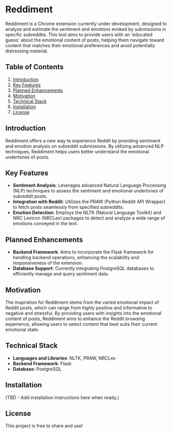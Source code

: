 # Reddiment

Reddiment is a Chrome extension currently under development, designed to analyze and estimate the sentiment and emotions evoked by submissions in specific subreddits. This tool aims to provide users with an 'educated guess' about the emotional content of posts, helping them navigate toward content that matches their emotional preferences and avoid potentially distressing material.

## Table of Contents
1. [Introduction](#introduction)
2. [Key Features](#key-features)
3. [Planned Enhancements](#planned-enhancements)
4. [Motivation](#motivation)
5. [Technical Stack](#technical-stack)
6. [Installation](#installation)
7. [License](#license)

## Introduction

Reddiment offers a new way to experience Reddit by providing sentiment and emotion analysis on subreddit submissions. By utilizing advanced NLP techniques, Reddiment helps users better understand the emotional undertones of posts.

## Key Features

- **Sentiment Analysis**: Leverages advanced Natural Language Processing (NLP) techniques to assess the sentiment and emotional undertones of subreddit posts.
- **Integration with Reddit**: Utilizes the PRAW (Python Reddit API Wrapper) to fetch posts seamlessly from specified subreddits.
- **Emotion Detection**: Employs the NLTK (Natural Language Toolkit) and NRC Lexicon (NRCLex) packages to detect and analyze a wide range of emotions conveyed in the text.

## Planned Enhancements

- **Backend Framework**: Aims to incorporate the Flask framework for handling backend operations, enhancing the scalability and responsiveness of the extension.
- **Database Support**: Currently integrating PostgreSQL databases to efficiently manage and query sentiment data.

## Motivation

The inspiration for Reddiment stems from the varied emotional impact of Reddit posts, which can range from highly positive and informative to negative and stressful. By providing users with insights into the emotional content of posts, Reddiment aims to enhance the Reddit browsing experience, allowing users to select content that best suits their current emotional state.

## Technical Stack

- **Languages and Libraries**: NLTK, PRAW, NRCLex
- **Backend Framework**: Flask
- **Database**: PostgreSQL

## Installation

(TBD - Add installation instructions here when ready.)

## License

This project is free to share and use!
